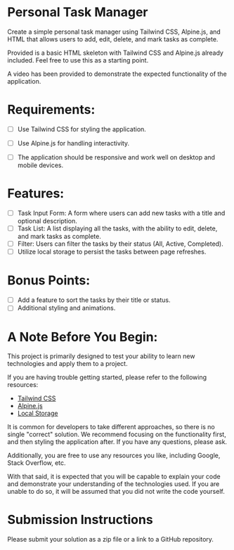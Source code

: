 # Personal Task Manager

Create a simple personal task manager using Tailwind CSS, Alpine.js, and HTML that allows users to add, edit, delete, and mark tasks as complete.

Provided is a basic HTML skeleton with Tailwind CSS and Alpine.js already included. Feel free to use this as a starting point.

A video has been provided to demonstrate the expected functionality of the application.

# Requirements:

- [ ] Use Tailwind CSS for styling the application.
- [ ] Use Alpine.js for handling interactivity.
- [ ] The application should be responsive and work well on desktop and mobile devices.


# Features:

- [ ] Task Input Form: A form where users can add new tasks with a title and optional description.
- [ ] Task List: A list displaying all the tasks, with the ability to edit, delete, and mark tasks as complete.
- [ ] Filter: Users can filter the tasks by their status (All, Active, Completed).
- [ ] Utilize local storage to persist the tasks between page refreshes.

# Bonus Points:
- [ ] Add a feature to sort the tasks by their title or status.
- [ ] Additional styling and animations.

# A Note Before You Begin:
This project is primarily designed to test your ability to learn new technologies and apply them to a project.

If you are having trouble getting started, please refer to the following resources:

- [Tailwind CSS](https://tailwindcss.com/docs)
- [Alpine.js](https://alpinejs.dev/)
- [Local Storage](https://developer.mozilla.org/en-US/docs/Web/API/Window/localStorage)

It is common for developers to take different approaches, so there is no single "correct" solution. We recommend focusing on the functionality first, and then styling the application after. If you have any questions, please ask.

Additionally, you are free to use any resources you like, including Google, Stack Overflow, etc.

With that said, it is expected that you will be capable to explain your code and demonstrate your understanding of the technologies used. If you are unable to do so, it will be assumed that you did not write the code yourself.

# Submission Instructions
Please submit your solution as a zip file or a link to a GitHub repository.

